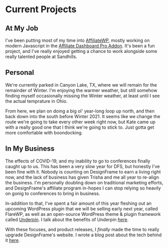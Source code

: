 # Current Projects

## At My Job

I've been putting most of my time into [AffiliateWP](https://www.affiliatewp.com), mostly working on modern Javascript in the [Affiliate Dashboard Pro Addon](https://affiliatewp.com/affiliate-dashboard-in-beta). It's been a fun project, and I've really enjoyed getting a chance to work alongside some really talented people at Sandhills.

## Personal

We're currently parked in Canyon Lake, TX, where we will remain for the remainder of Winter. I'm enjoying the warmer weather, but still somehow finding myself occasionally missing the Winter weather, at least until I see the actual temprature in Ohio.

From here, we plan on doing a big ol' year-long loop up north, and then back down into the south before Winter 2021. It seems like we change the route we're going to take every other week right now, but Kate came up with a really good one that I think we're going to stick to. Just gotta get more comfortable with boondocking.

## In My Business

The effects of COVID-19, and my inability to go to conferences finally caught up to us. This has been a very slow year for DFS, but honestly I've been fine with it. Nobody is counting on DesignFrame to earn a living right now, and the lack of business has given Trisha and me all year to re-align the business. I'm personally doubling down on traditional marketing efforts, and DesignFrame's affiliate program in-hopes I can stop relying so heavily on gonig to conferences to bring in business.

In-addition to that, I've spent a fair amount of this year fleshing out an upcoming WordPress plugin that we will be selling early next year, called FlareWP, as well as 
an open-source WordPress theme & plugin framework called [Underpin](https://github.com/alexstandiford/underpin). I talk about the benefits of Underpin [here](https://designframesolutions.com/how-underpin-keeps-technical-debt-low/).

With these focuses, and product releases, I _finally_ made the time to really upgrade DesignFrame's website. I wrote a blog post about the tech behind it [here](https://designframesolutions.com/headless-wordpress-is-overrated-a-case-for-the-nearly-headless-web-app/).
